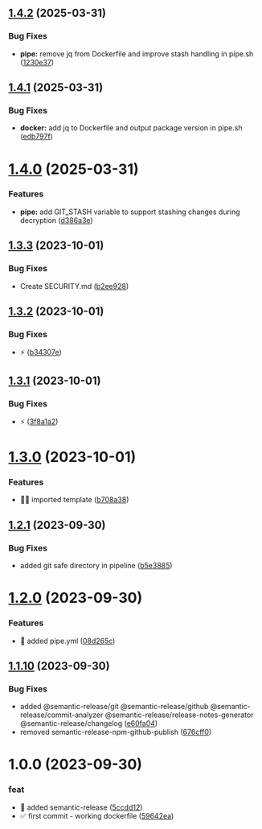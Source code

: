 ## [1.4.2](https://github.com/tomerh2001/git-crypt-pipe/compare/v1.4.1...v1.4.2) (2025-03-31)


### Bug Fixes

* **pipe:** remove jq from Dockerfile and improve stash handling in pipe.sh ([1230e37](https://github.com/tomerh2001/git-crypt-pipe/commit/1230e372adf09166d61defa1728656e007ca1210))

## [1.4.1](https://github.com/tomerh2001/git-crypt-pipe/compare/v1.4.0...v1.4.1) (2025-03-31)


### Bug Fixes

* **docker:** add jq to Dockerfile and output package version in pipe.sh ([edb797f](https://github.com/tomerh2001/git-crypt-pipe/commit/edb797fb83d5124f47e2cb8e04a61523420149d4))

# [1.4.0](https://github.com/tomerh2001/git-crypt-pipe/compare/v1.3.3...v1.4.0) (2025-03-31)


### Features

* **pipe:** add GIT_STASH variable to support stashing changes during decryption ([d386a3e](https://github.com/tomerh2001/git-crypt-pipe/commit/d386a3e54c05cf0aaf401736210555a096baffa3))

## [1.3.3](https://github.com/tomerh2001/git-crypt-pipe/compare/v1.3.2...v1.3.3) (2023-10-01)


### Bug Fixes

* Create SECURITY.md ([b2ee928](https://github.com/tomerh2001/git-crypt-pipe/commit/b2ee92882ac873032df78d1598241f31788f1add))

## [1.3.2](https://github.com/tomerh2001/git-crypt-pipe/compare/v1.3.1...v1.3.2) (2023-10-01)


### Bug Fixes

* :zap: ([b34307e](https://github.com/tomerh2001/git-crypt-pipe/commit/b34307e4524046619f89b4de0ba7ec4b03da4427))

## [1.3.1](https://github.com/tomerh2001/git-crypt-pipe/compare/v1.3.0...v1.3.1) (2023-10-01)


### Bug Fixes

* :zap: ([3f8a1a2](https://github.com/tomerh2001/git-crypt-pipe/commit/3f8a1a2d766ec7b89b2460788cf34105c36f91c9))

# [1.3.0](https://github.com/tomerh2001/git-crypt-pipe/compare/v1.2.1...v1.3.0) (2023-10-01)


### Features

* :technologist: imported template ([b708a38](https://github.com/tomerh2001/git-crypt-pipe/commit/b708a389784b462824c4c50bf23c51ba2ed11b91))

## [1.2.1](https://github.com/tomerh2001/git-crypt-pipe/compare/v1.2.0...v1.2.1) (2023-09-30)


### Bug Fixes

* added git safe directory in pipeline ([b5e3885](https://github.com/tomerh2001/git-crypt-pipe/commit/b5e3885d8eb119542a41deddca2e53d7b79bab4c))

# [1.2.0](https://github.com/tomerh2001/git-crypt-pipe/compare/v1.1.10...v1.2.0) (2023-09-30)


### Features

* :page_facing_up: added pipe.yml ([08d265c](https://github.com/tomerh2001/git-crypt-pipe/commit/08d265c9946e00a3152fd20ce6870875b39884ea))

## [1.1.10](https://github.com/tomerh2001/git-crypt-pipe/compare/v1.1.9...v1.1.10) (2023-09-30)


### Bug Fixes

* added @semantic-release/git @semantic-release/github @semantic-release/commit-analyzer @semantic-release/release-notes-generator @semantic-release/changelog ([e60fa04](https://github.com/tomerh2001/git-crypt-pipe/commit/e60fa04ae5b9540c3dc46aad6299d6bc4383d6a8))
* removed semantic-release-npm-github-publish ([676cff0](https://github.com/tomerh2001/git-crypt-pipe/commit/676cff0ab93397d7a5a54a5039b8390d2d42341c))

# 1.0.0 (2023-09-30)


### feat

* :rocket: added semantic-release ([5ccdd12](https://github.com/tomerh2001/git-crypt-pipe/commit/5ccdd12167ff6f9009888bb8749beae34563a536))
* :white_check_mark: first commit - working dockerfile ([59642ea](https://github.com/tomerh2001/git-crypt-pipe/commit/59642ea3a5cd1fbb902c4fb9df2f957bb1244bcd))

